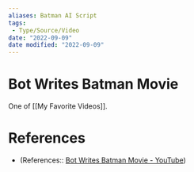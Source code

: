 ```yaml
---
aliases: Batman AI Script
tags:
 - Type/Source/Video
date: "2022-09-09"
date modified: "2022-09-09"
---
```


# Bot Writes Batman Movie
One of [[My Favorite Videos]].

# References
- (References:: [Bot Writes Batman Movie - YouTube](https://www.youtube.com/watch?v=HJZesOKHuAw))
